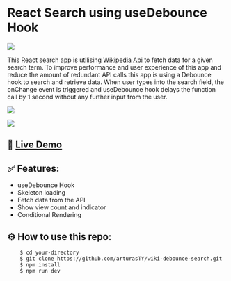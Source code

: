 # React Search using useDebounce Hook

[![](https://skillicons.dev/icons?i=vite,react,css)]()

This React search app is utilising [Wikipedia Api](https://www.mediawiki.org/wiki/API:Main_page) to fetch data for a given search term. To improve performance and user experience of this app and reduce the amount of redundant API calls this app is using a Debounce hook to search and retrieve data. When user types into the search field, the onChange event is triggered and useDebounce hook delays the function call by 1 second without any further input from the user.

![](https://user-images.githubusercontent.com/30295076/226648649-433ffdcc-c999-4b14-acaf-d35c37d04442.jpg)

![](https://user-images.githubusercontent.com/30295076/226879492-edb4034b-5dc0-4cf7-8d0a-ae29a9310339.jpg)

## 🔗 [Live Demo](https://arturasty.github.io/wiki-debounce-search/)

## ✅ Features:
* useDebounce Hook
* Skeleton loading
* Fetch data from the API
* Show view count and indicator
* Conditional Rendering

## ⚙️ How to use this repo:
```shell
    $ cd your-directory
    $ git clone https://github.com/arturasTY/wiki-debounce-search.git
    $ npm install
    $ npm run dev
```
